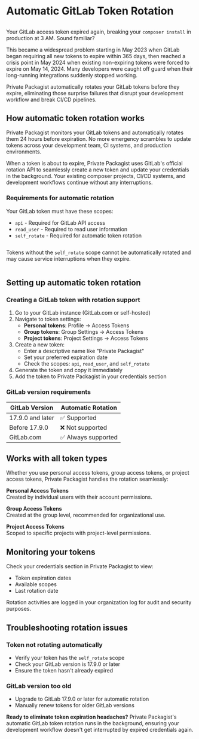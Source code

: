 # Automatic GitLab Token Rotation
## 

Your GitLab access token expired again, breaking your `composer install` in production at 3 AM. Sound familiar?

This became a widespread problem starting in May 2023 when GitLab began requiring all new tokens to expire within 365 days, then reached a crisis point in May 2024 when existing non-expiring tokens were forced to expire on May 14, 2024. Many developers were caught off guard when their long-running integrations suddenly stopped working.

Private Packagist automatically rotates your GitLab tokens before they expire, eliminating those surprise failures that disrupt your development workflow and break CI/CD pipelines.

## How automatic token rotation works

Private Packagist monitors your GitLab tokens and automatically rotates them 24 hours before expiration. No more emergency scrambles to update tokens across your development team, CI systems, and production environments.

When a token is about to expire, Private Packagist uses GitLab's official rotation API to seamlessly create a new token and update your credentials in the background. Your existing composer projects, CI/CD systems, and development workflows continue without any interruptions.

### Requirements for automatic rotation

Your GitLab token must have these scopes:
- `api` - Required for GitLab API access
- `read_user` - Required to read user information  
- `self_rotate` - Required for automatic token rotation

<div class="row column">
    <div class="callout warning">
        <p>Tokens without the <code>self_rotate</code> scope cannot be automatically rotated and may cause service interruptions when they expire.</p>
    </div>
</div>

## Setting up automatic token rotation

### Creating a GitLab token with rotation support

1. Go to your GitLab instance (GitLab.com or self-hosted)
2. Navigate to token settings:
   - **Personal tokens**: Profile → Access Tokens
   - **Group tokens**: Group Settings → Access Tokens  
   - **Project tokens**: Project Settings → Access Tokens
3. Create a new token:
   - Enter a descriptive name like "Private Packagist"
   - Set your preferred expiration date
   - Check the scopes: `api`, `read_user`, and `self_rotate`
4. Generate the token and copy it immediately
5. Add the token to Private Packagist in your credentials section

### GitLab version requirements

| GitLab Version | Automatic Rotation |
|---------------|-------------------|
| 17.9.0 and later | ✅ Supported |
| Before 17.9.0 | ❌ Not supported |
| GitLab.com | ✅ Always supported |

## Works with all token types

Whether you use personal access tokens, group access tokens, or project access tokens, Private Packagist handles the rotation seamlessly:

**Personal Access Tokens**  
Created by individual users with their account permissions.

**Group Access Tokens**  
Created at the group level, recommended for organizational use.

**Project Access Tokens**  
Scoped to specific projects with project-level permissions.

## Monitoring your tokens

Check your credentials section in Private Packagist to view:
- Token expiration dates
- Available scopes
- Last rotation date

Rotation activities are logged in your organization log for audit and security purposes.

## Troubleshooting rotation issues

### Token not rotating automatically
- Verify your token has the `self_rotate` scope
- Check your GitLab version is 17.9.0 or later
- Ensure the token hasn't already expired

### GitLab version too old
- Upgrade to GitLab 17.9.0 or later for automatic rotation
- Manually renew tokens for older GitLab versions

**Ready to eliminate token expiration headaches?** Private Packagist's automatic GitLab token rotation runs in the background, ensuring your development workflow doesn't get interrupted by expired credentials again.